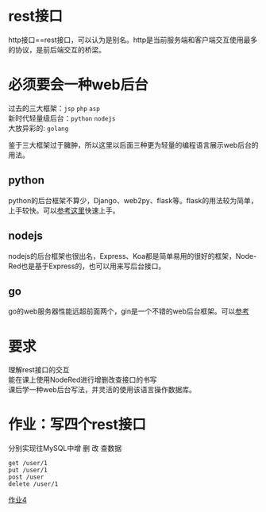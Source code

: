 # rest接口
http接口==rest接口，可以认为是别名。http是当前服务端和客户端交互使用最多的协议，是前后端交互的桥梁。
# 必须要会一种web后台
过去的三大框架：`jsp` `php` `asp`  
新时代轻量级后台：`python` `nodejs`  
大放异彩的: `golang`

鉴于三大框架过于臃肿，所以这里以后面三种更为轻量的编程语言展示web后台的用法。
## python
python的后台框架不算少，Django、web2py、flask等。flask的用法较为简单，上手较快。可以[参考这里](http://microfrank.top/flask/)快速上手。
## nodejs
nodejs的后台框架也很出名，Express、Koa都是简单易用的很好的框架，Node-Red也是基于Express的，也可以用来写后台接口。
## go
go的web服务器性能远超前面两个，gin是一个不错的web后台框架。可以[参考](http://microfrank.top/go/)
# 要求
理解rest接口的交互  
能在课上使用NodeRed进行增删改查接口的书写  
课后学一种web后台写法，并灵活的使用该语言操作数据库。
# 作业：写四个rest接口
分别实现往MySQL中增 删 改 查数据
```
get /user/1
put /user/1 
post /user
delete /user/1
```

[作业4](../homework/work4.md)